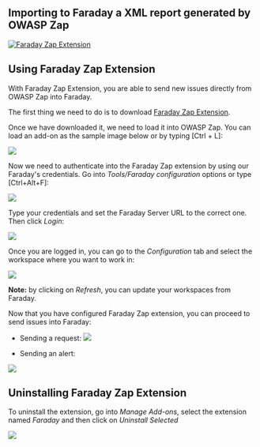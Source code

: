 ## Importing to Faraday a XML report generated by OWASP Zap
[![Faraday Zap Extension](http://img.youtube.com/vi/wT662yF5G-o/0.jpg)](https://www.youtube.com/watch?v=wT662yF5G-o "Faraday ZAP")

## Using Faraday Zap Extension

With Faraday Zap Extension, you are able to send new issues directly from OWASP Zap into Faraday. 

The first thing we need to do is to download [Faraday Zap Extension](https://github.com/infobyte/faraday/releases/download/v3.3/zap-plugin.zap).

Once we have downloaded it, we need to load it into OWASP Zap. You can load an add-on as the sample image below or by typing [Ctrl + L]:

![](https://raw.github.com/wiki/infobyte/faraday/images/plugins/zap/load-add-on.png)

Now we need to authenticate into the Faraday Zap extension by using our Faraday's credentials. Go into _Tools/Faraday configuration_ options or type [Ctrl+Alt+F]:

![](https://raw.github.com/wiki/infobyte/faraday/images/plugins/zap/faraday-conf-menu-item.png)

Type your credentials and set the Faraday Server URL to the correct one. Then click _Login_:

![](https://raw.github.com/wiki/infobyte/faraday/images/plugins/zap/auth-panel.png)

Once you are logged in, you can go to the _Configuration_ tab and select the workspace where you want to work in:

![](https://raw.github.com/wiki/infobyte/faraday/images/plugins/zap/config-panel.png)

**Note:** by clicking on _Refresh_, you can update your workspaces from Faraday.

Now that you have configured Faraday Zap extension, you can proceed to send issues into Faraday:

* Sending a request:
![](https://raw.github.com/wiki/infobyte/faraday/images/plugins/zap/send-request.png)

* Sending an alert:

![](https://raw.github.com/wiki/infobyte/faraday/images/plugins/zap/send-alert.png)

## Uninstalling Faraday Zap Extension

To uninstall the extension, go into _Manage Add-ons_, select the extension named _Faraday_ and then click on _Uninstall Selected_

![](https://raw.github.com/wiki/infobyte/faraday/images/plugins/zap/uninstall-plugin.png)

